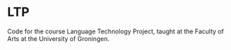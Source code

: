 # LTP
Code for the course Language Technology Project, taught at the Faculty of Arts at the University of Groningen.
